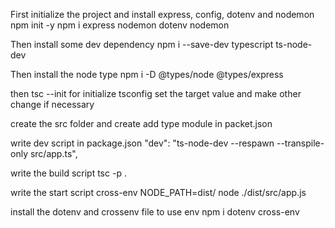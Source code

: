 First initialize the project and install express, config, dotenv and nodemon
npm init -y
npm i express nodemon dotenv nodemon

Then install some dev dependency
npm i --save-dev typescript ts-node-dev

Then install the node type
npm i -D @types/node @types/express

then tsc --init for initialize tsconfig
set the target value and make other change if necessary

create the src folder and create add type module in packet.json

write dev script in package.json
"dev": "ts-node-dev --respawn --transpile-only src/app.ts",

write the build script
tsc -p .

write the start script 
cross-env NODE_PATH=dist/ node ./dist/src/app.js

install the dotenv and crossenv file to use env
npm i dotenv cross-env
